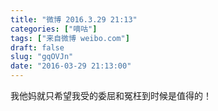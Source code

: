 ```yaml
---
title: "微博 2016.3.29 21:13"
categories: ["嘀咕"]
tags: ["来自微博 weibo.com"]
draft: false
slug: "gqOVJn"
date: "2016-03-29 21:13:00"
---
```


<p>我他妈就只希望我受的委屈和冤枉到时候是值得的！ ​​​​</p>
